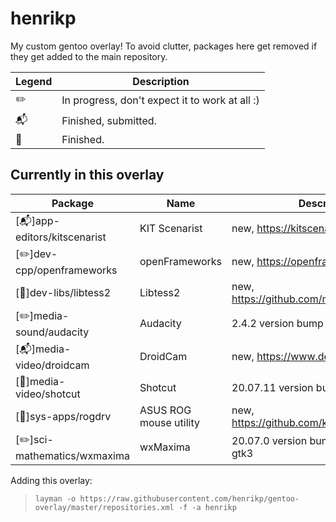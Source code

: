 henrikp
==============

My custom gentoo overlay! To avoid clutter, packages here get removed if they get added to the main repository.

Legend | Description
------- | -----------
:pencil2: | In progress, don't expect it to work at all :)
:mailbox_with_mail: | Finished, submitted.
:green_book: | Finished.

Currently in this overlay
-------------------------

Package | Name | Description
------- | ---- | -----------
[:mailbox_with_mail:]app-editors/kitscenarist | KIT Scenarist | new, https://kitscenarist.ru/en/
[:pencil2:]dev-cpp/openframeworks | openFrameworks | new, https://openframeworks.cc/ 
[:green_book:]dev-libs/libtess2 | Libtess2 | new, https://github.com/memononen/libtess2 
[:pencil2:]media-sound/audacity | Audacity | 2.4.2 version bump
[:mailbox_with_mail:]media-video/droidcam | DroidCam | new, https://www.dev47apps.com/
[:green_book:]media-video/shotcut | Shotcut | 20.07.11 version bump
[:green_book:]sys-apps/rogdrv | ASUS ROG mouse utility | new, https://github.com/kyokenn/rogdrv
[:pencil2:]sci-mathematics/wxmaxima | wxMaxima | 20.07.0 version bump, move to 4.0-gtk3

Adding this overlay:
> `layman -o https://raw.githubusercontent.com/henrikp/gentoo-overlay/master/repositories.xml
-f -a henrikp`

